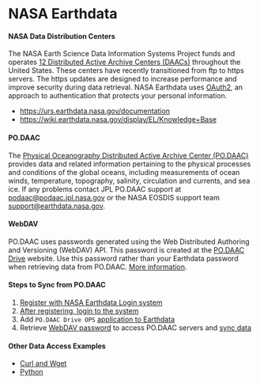 NASA Earthdata
==============

#### NASA Data Distribution Centers  
The NASA Earth Science Data Information Systems Project funds and operates [12 Distributed Active Archive Centers (DAACs)](https://earthdata.nasa.gov/about/daacs) throughout the United States.  These centers have recently transitioned from ftp to https servers.
The https updates are designed to increase performance and improve security during data retrieval. NASA Earthdata uses [OAuth2](https://wiki.earthdata.nasa.gov/pages/viewpage.action?pageId=71700485), an approach to authentication that protects your personal information.  
- https://urs.earthdata.nasa.gov/documentation  
- https://wiki.earthdata.nasa.gov/display/EL/Knowledge+Base  

#### PO.DAAC
The [Physical Oceanography Distributed Active Archive Center (PO.DAAC)](https://podaac.jpl.nasa.gov/) provides data and related information pertaining to the physical processes and conditions of the global oceans, including measurements of ocean winds, temperature, topography, salinity, circulation and currents, and sea ice.  If any problems contact JPL PO.DAAC support at [podaac@podaac.jpl.nasa.gov](mailto:podaac@podaac.jpl.nasa.gov) or the NASA EOSDIS support team [support@earthdata.nasa.gov](mailto:support@earthdata.nasa.gov).  

#### WebDAV  
PO.DAAC uses passwords generated using the Web Distributed Authoring and Versioning (WebDAV) API.  This password is created at the [PO.DAAC Drive](https://podaac-tools.jpl.nasa.gov/drive) website.  Use this password rather than your Earthdata password when retrieving data from PO.DAAC.  [More information](https://podaac-tools.jpl.nasa.gov/drive/help).   

#### Steps to Sync from PO.DAAC
1. [Register with NASA Earthdata Login system](https://urs.earthdata.nasa.gov/users/new)  
2. [After registering, login to the system](https://urs.earthdata.nasa.gov/home)
3. Add `PO.DAAC Drive OPS` [application to Earthdata](https://wiki.earthdata.nasa.gov/display/EL/How+To+Pre-authorize+an+application)  
4. Retrieve [WebDAV password](https://github.com/tsutterley/read-GRACE-harmonics/blob/master/scripts/podaac_webdav.py) to access PO.DAAC servers and [sync data](https://github.com/tsutterley/read-GRACE-harmonics/blob/master/scripts/podaac_grace_sync.py)  

#### Other Data Access Examples   
-  [Curl and Wget](https://wiki.earthdata.nasa.gov/display/EL/How+To+Access+Data+With+cURL+And+Wget)   
-  [Python](https://wiki.earthdata.nasa.gov/display/EL/How+To+Access+Data+With+Python)    
